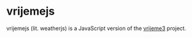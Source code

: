 # vrijemejs

vrijemejs (lit. weatherjs) is a JavaScript version of the [vrijeme3](https://github.com/milan-miscevic/vrijeme3) project.
